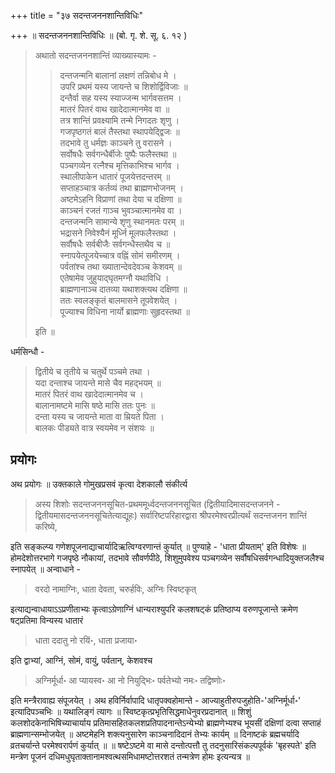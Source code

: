 +++
title = "३७ सदन्तजननशान्तिविधिः"

+++
॥ सदन्तजननशान्तिविधिः ॥ (बो. गृ. शे. सू. ६. १२ ) 

> अथातो सदन्तजननशान्तिं व्याख्यास्यामः - 
>
>> दन्तजन्मनि बालानां लक्षणं तन्निबोध मे ।  
उपरि प्रथमं यस्य जायन्ते च शिशोर्द्विविजाः ॥  
दन्तैर्वा सह यस्य स्याज्जन्म भार्गवसत्तम ।  
मातरं पितरं वाथ खादेदात्मानमेव वा ॥  
तत्र शान्तिं प्रवक्ष्यामि तन्मे निगदतः शृणु ।  
गजपृष्ठगतं बालं तैस्तथा स्थापयेद्द्विजः ॥  
तदभावे तु धर्मज्ञः काञ्चने तु वरासने ।  
सर्वोषधैः सर्वगन्धैर्बीजेः पुष्पैः फलैस्तथा ॥  
पञ्चगव्येन रत्नैश्च मृत्तिकाभिश्च भार्गव ।  
स्थालीपाकेन धातारं पूजयेत्तदन्तरम् ॥  
सप्ताहञ्चात्र कर्तव्यं तथा ब्राह्मणभोजनम् ।  
अष्टमेऽहनि विप्राणां तथा देया च दक्षिणा ॥  
काञ्चनं रजतं गाञ्च भुवञ्चात्मानमेव वा ।  
दन्तजन्मनि सामान्ये शृणु स्थानमतः परम् ॥  
भद्रासने निवेश्यैनं मूर्ध्नि मूलफलैस्तथा ।  
सर्वौषधैः सर्वबीजैः सर्वगन्धैस्तथैव च ॥  
स्नापयेत्पूजयेच्चात्र वह्निं सोमं समीरणम् ।  
पर्वतांश्च तथा ख्यातान्देवदेवञ्च केशवम् ॥  
एतेषामेव जुहुयाद्घृतमग्नौ यथाविधि ।  
ब्राह्मणानाञ्च दातव्या यथाशक्त्यथ दक्षिणा ॥  
ततः स्वलङ्कृतं बालमासने तूपवेशयेत् ।  
पूज्याश्च विधिना नार्यो ब्राह्मणाः सुहृदस्तथा ॥ 
>
> इति ॥

धर्मसिन्धौ - 

> द्वितीये च तृतीये च चतुर्थे पञ्चमे तथा ।  
यदा दन्ताश्च जायन्ते मासे चैव महद्भयम् ॥  
मातरं पितरं वाथ खादेदात्मानमेव च ।  
बालानामष्टमे मासि षष्ठे मासि ततः पुनः ॥  
दन्ता यस्य च जायन्ते माता वा म्रियते पिता ।  
बालकः पीड्यते वात्र स्वयमेव न संशयः ॥

## प्रयोगः

अथ प्रयोगः ॥ उक्तकाले गोमुखप्रसवं कृत्वा देशकालौ संकीर्त्य 

> अस्य शिशोः सदन्तजननसूचित-प्रथममूर्ध्वदन्तजननसूचित (द्वितीयादिमासदन्तजनने - द्वितीयमासदन्तजननसूचितेत्याद्यूहः) सर्वारिष्टपरिहारद्वारा श्रीपरमेश्वरप्रीत्यर्थं सदन्तजनन शान्तिं करिष्ये, 

इति सङ्कल्प्य गणेशपूजनाद्याचार्यादिऋत्विग्वरणान्तं कुर्यात् ॥ पुण्याहे - 'धाता प्रीयताम्' इति विशेषः ॥ होमदेशोत्तरभागे गजपृष्ठे नौकायां, तदभावे सौवर्णपीठे, शिशुमुपवेश्य पञ्चगव्येन सर्वौषधिसर्वगन्धादियुक्तजलैश्च स्नापयेत् ॥ अन्वाधाने - 

> वरदो नामाग्निः, धाता देवता, चरुर्हविः, अग्निः स्विष्टकृत् 

इत्याद्यन्वाधायाऽऽप्रणीताभ्यः कृत्वाऽग्रेणाग्निं धान्यराश्युपरि कलशषट्कं प्रतिष्ठाप्य वरुणपूजान्ते क्रमेण षट्प्रतिमा विन्यस्य धातारं 

> धाता ददातु नो रयिं॰, धाता प्रजाया॰

इति द्वाभ्यां, आग्निं, सोमं, वायुं, पर्वतान्, केशवश्च 

> अग्निर्मूर्धा॰ आ प्यायस्व॰ आ नो नियुद्भिः॰ पर्वतेभ्यो नमः॰ तद्विष्णोः॰

इति मन्त्रैरावाह्य संपूजयेत् । अथ हविर्निर्वापादि धातृपक्वहोमान्ते - आज्याहुतीरुपजुहोति-'अग्निर्मूर्धा॰' इत्यादिपञ्चभिः ॥ यथालिङ्गं त्यागः ॥ स्विष्टकृत्प्रभृतिसिद्धमाधेनुवरप्रदानात् ॥ शिशुं कलशोदकेनाभिषिच्याचार्याय प्रतिमासहितकलशप्रतिपादनान्तेऽन्येभ्यो ब्राह्मणेभ्यश्च भूयसीं दक्षिणां दत्वा सप्ताहं ब्राह्मणान्सम्भोजयेत् ॥ अष्टमेहनि शक्त्यनुसारेण काञ्चनादिदानं तेभ्यः कार्यम् ॥ दिनाष्टकं ब्रह्मचर्यादि व्रतचर्यान्ते परमेश्वरार्पणं कुर्यात् ॥  ॥ षष्टेऽष्टमे वा मासे दन्तोत्पत्तौ तु तदनुसारिसंकल्पपूर्वकं 'बृहस्पते' इति मन्त्रेण पूजनं दधिमधुघृताक्तानामश्वत्थसमिधामष्टोत्तरशतं तन्मत्रेण होमः इत्यन्यत्र ॥